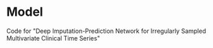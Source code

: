 # Model
Code for "Deep Imputation-Prediction Network for Irregularly Sampled Multivariate Clinical Time Series"
